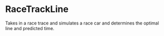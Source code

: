 # RaceTrackLine
Takes in a race trace and simulates a race car and determines the optimal line and predicted time.
